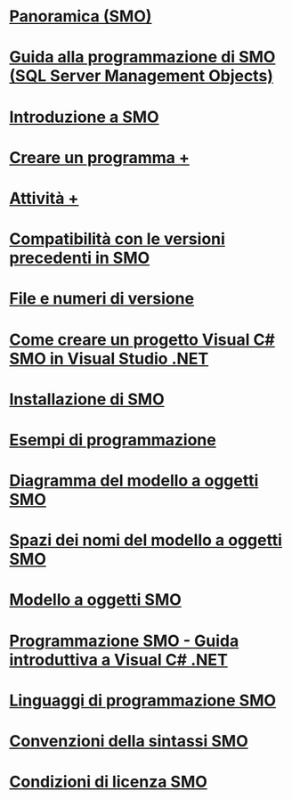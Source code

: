 # [Panoramica (SMO)](overview-smo.md)
# [Guida alla programmazione di SMO (SQL Server Management Objects)](sql-server-management-objects-smo-programming-guide.md)
# [Introduzione a SMO](getting-started-in-smo.md)
# [Creare un programma +](../../relational-databases/server-management-objects-smo/create-program/calling-methods.md)
# [Attività +](../../relational-databases/server-management-objects-smo/tasks/backing-up-and-restoring-databases-and-transaction-logs.md)

# [Compatibilità con le versioni precedenti in SMO](backward-compatibility-in-smo.md)
# [File e numeri di versione](files-and-version-numbers.md)
# [Come creare un progetto Visual C# SMO in Visual Studio .NET](how-to-create-a-visual-csharp-smo-project-in-visual-studio-net.md)
# [Installazione di SMO](installing-smo.md)
# [Esempi di programmazione](link-to-programming-samples.md)
# [Diagramma del modello a oggetti SMO](smo-object-model-diagram.md)
# [Spazi dei nomi del modello a oggetti SMO](smo-object-model-namespaces.md)
# [Modello a oggetti SMO](smo-object-model.md)
# [Programmazione SMO - Guida introduttiva a Visual C# .NET](smo-programming-getting-started-in-visual-csharp-net.md)
# [Linguaggi di programmazione SMO](smo-programming-languages.md)
# [Convenzioni della sintassi SMO](smo-syntax-conventions.md)
# [Condizioni di licenza SMO](smo-license-terms.md)
